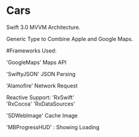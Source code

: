 # Cars
Swift 3.0
MVVM Architecture.

Generic Type to Combine Apple and Google Maps.

#Frameworks Used:

'GoogleMaps' Maps API 

'SwiftyJSON' JSON Parsing 

'Alamofire'  Network Request

Reactive Support:
'RxSwift'    
'RxCocoa'
'RxDataSources'

'SDWebImage' Cache Image

'MBProgressHUD' : Showing Loading


